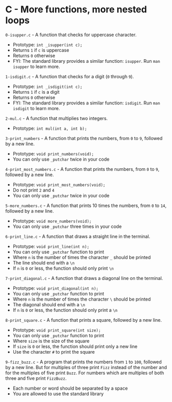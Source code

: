 # C - More functions, more nested loops

`0-isupper.c` - A function that checks for uppercase character.
- Prototype: `int _isupper(int c);`
- Returns `1` if `c` is uppercase
- Returns `0` otherwise
- FYI: The standard library provides a similar function: `isupper`. Run `man isupper` to learn more.

`1-isdigit.c` - A function that checks for a digit (`0` through `9`).
- Prototype: `int _isdigit(int c);`
- Returns `1` if `c` is a digit
- Returns `0` otherwise
- FYI: The standard library provides a similar function: `isdigit`. Run `man isdigit` to learn more.

`2-mul.c` - A function that multiplies two integers.
- Prototype: `int mul(int a, int b);`

`3-print_numbers` - A function that prints the numbers, from `0` to `9`, followed by a new line.
- Prototype: `void print_numbers(void);`
- You can only use `_putchar` twice in your code

`4-print_most_numbers.c` - A function that prints the numbers, from `0` to `9`, followed by a new line.
- Prototype: `void print_most_numbers(void);`
- Do not print `2` and `4`
- You can only use `_putchar` twice in your code

`5-more_numbers.c` - A function that prints 10 times the numbers, from `0` to `14`, followed by a new line.
- Prototype: `void more_numbers(void);`
- You can only use `_putchar` three times in your code

`6-print_line.c` - A function that draws a straight line in the terminal.
- Prototype: `void print_line(int n);`
- You can only use `_putchar` function to print
- Where `n` is the number of times the character `_` should be printed
- The line should end with a `\n`
- If `n` is `0` or less, the function should only print `\n`

`7-print_diagonal.c` - A function that draws a diagonal line on the terminal.
- Prototype: `void print_diagonal(int n);`
- You can only use `_putchar` function to print
- Where `n` is the number of times the character `\` should be printed
- The diagonal should end with a `\n`
- If `n` is `0` or less, the function should only print a `\n`

`8-print_square.c` - A function that prints a square, followed by a new line.
- Prototype: `void print_square(int size);`
- You can only use `_putchar` function to print
- Where `size` is the size of the square
- If `size` is `0` or less, the function should print only a new line
- Use the character `#` to print the square

`9-fizz_buzz.c` - A program that prints the numbers from `1` to `100`, followed by a new line. But for multiples of three print `Fizz` instead of the number and for the multiples of five print `Buzz`. For numbers which are multiples of both three and five print `FizzBuzz`.
- Each number or word should be separated by a space
- You are allowed to use the standard library
